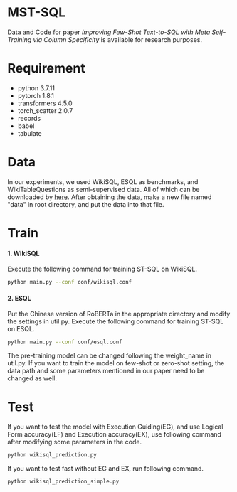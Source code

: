 # MST-SQL
Data and Code for paper *Improving Few-Shot Text-to-SQL with Meta Self-Training via Column Specificity* is available for research purposes.

# Requirement
* python 3.7.11
* pytorch 1.8.1
* transformers 4.5.0
* torch_scatter 2.0.7
* records
* babel
* tabulate

# Data
In our experiments, we used WikiSQL, ESQL as benchmarks, and WikiTableQuestions as semi-supervised data. All of which can be downloaded by [here](https://drive.google.com/drive/folders/1nnN2Yph_FGxisPo4_SwkWQ4YO8E69-AX?usp=sharing). After obtaining the data, make a new file named "data" in root directory, and put the data into that file.

# Train
#### 1. WikiSQL
Execute the following command for training ST-SQL on WikiSQL.
```bash
python main.py --conf conf/wikisql.conf
```

#### 2. ESQL
Put the Chinese version of RoBERTa in the appropriate directory and modify the settings in util.py. Execute the following command for training ST-SQL on ESQL.
```bash
python main.py --conf conf/esql.conf
```

The pre-training model can be changed following the weight_name in util.py. If you want to train the model on few-shot or zero-shot setting, the data path and some parameters mentioned in our paper need to be changed as well.

# Test
If you want to test the model with Execution Guiding(EG), and use Logical Form accuracy(LF) and Execution accuracy(EX), use following command after modifying some parameters in the code.
```bash
python wikisql_prediction.py
```

If you want to test fast without EG and EX, run following command.
```bash
python wikisql_prediction_simple.py
```

